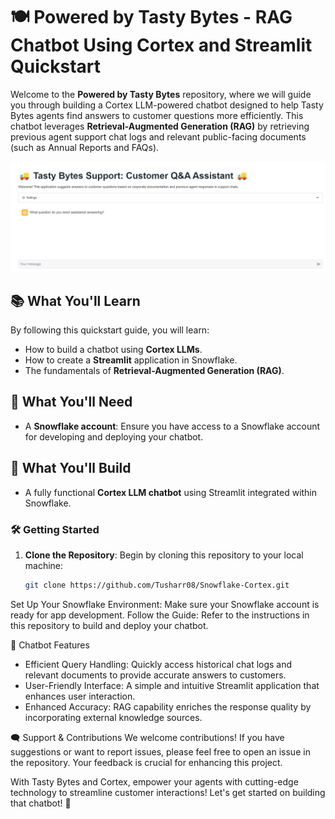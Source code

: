 # 🍽️ Powered by Tasty Bytes - RAG Chatbot Using Cortex and Streamlit Quickstart
Welcome to the **Powered by Tasty Bytes** repository, where we will guide you through building a Cortex LLM-powered chatbot designed to help Tasty Bytes agents find answers to customer questions more efficiently. 
This chatbot leverages **Retrieval-Augmented Generation (RAG)** by retrieving previous agent support chat logs and relevant public-facing documents (such as Annual Reports and FAQs).

![Chatbot Overview](image.png) <!-- Replace with your chatbot overview image -->
## 📚 What You'll Learn
By following this quickstart guide, you will learn:
- How to build a chatbot using **Cortex LLMs**.
- How to create a **Streamlit** application in Snowflake.
- The fundamentals of **Retrieval-Augmented Generation (RAG)**.
## 🧰 What You'll Need
- A **Snowflake account**: Ensure you have access to a Snowflake account for developing and deploying your chatbot.
## 🚀 What You'll Build
- A fully functional **Cortex LLM chatbot** using Streamlit integrated within Snowflake.
### 🛠️ Getting Started
1. **Clone the Repository**: Begin by cloning this repository to your local machine:
   ```bash
   git clone https://github.com/Tusharr08/Snowflake-Cortex.git

Set Up Your Snowflake Environment: Make sure your Snowflake account is ready for app development.
Follow the Guide: Refer to the instructions in this repository to build and deploy your chatbot.

🤖 Chatbot Features
- Efficient Query Handling: Quickly access historical chat logs and relevant documents to provide accurate answers to customers.
- User-Friendly Interface: A simple and intuitive Streamlit application that enhances user interaction.
- Enhanced Accuracy: RAG capability enriches the response quality by incorporating external knowledge sources.

🗨️ Support & Contributions
We welcome contributions! If you have suggestions or want to report issues, please feel free to open an issue in the repository. Your feedback is crucial for enhancing this project.

With Tasty Bytes and Cortex, empower your agents with cutting-edge technology to streamline customer interactions! Let's get started on building that chatbot! 🚀